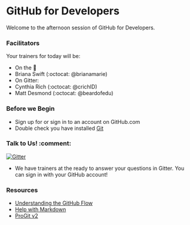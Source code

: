 # GitHub for Developers

Welcome to the afternoon session of GitHub for Developers. 

### Facilitators

Your trainers for today will be:

- On the :microphone: 
 - Briana Swift (:octocat: @brianamarie) 
- On Gitter: 
 - Cynthia Rich (:octocat: @crichID)
 - Matt Desmond (:octocat: @beardofedu)

### Before we Begin

- Sign up for or sign in to an account on GitHub.com
- Double check you have installed [Git](https://git-scm.com/)

### Talk to Us! :comment:

[![Gitter](https://badges.gitter.im/githubteacher/developers-august-2016.svg)](https://gitter.im/githubteacher/developers-august-2016?utm_source=badge&utm_medium=badge&utm_campaign=pr-badge)

- We have trainers at the ready to answer your questions in Gitter. You can sign in with your GitHub account!

### Resources

- [Understanding the GitHub Flow](https://guides.github.com/introduction/flow/)
- [Help with Markdown](https://guides.github.com/features/mastering-markdown/)
- [ProGit v2](https://git-scm.com/book/en/v2)

